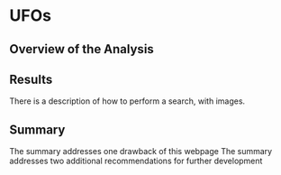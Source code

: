 # UFOs

## Overview of the Analysis


## Results

There is a description of how to perform a search, with images.

## Summary

The summary addresses one drawback of this webpage
The summary addresses two additional recommendations for further development

